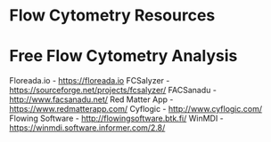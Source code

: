 # Flow Cytometry Resources

# Free Flow Cytometry Analysis
Floreada.io - https://floreada.io
FCSalyzer - https://sourceforge.net/projects/fcsalyzer/
FACSanadu - http://www.facsanadu.net/
Red Matter App - https://www.redmatterapp.com/
Cyflogic - http://www.cyflogic.com/
Flowing Software - http://flowingsoftware.btk.fi/
WinMDI - https://winmdi.software.informer.com/2.8/


